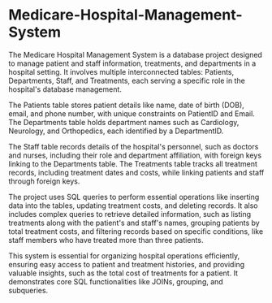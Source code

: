 # Medicare-Hospital-Management-System

The Medicare Hospital Management System is a database project designed to manage patient and staff information, treatments, and departments in a hospital setting. It involves multiple interconnected tables: Patients, Departments, Staff, and Treatments, each serving a specific role in the hospital's database management.

The Patients table stores patient details like name, date of birth (DOB), email, and phone number, with unique constraints on PatientID and Email. The Departments table holds department names such as Cardiology, Neurology, and Orthopedics, each identified by a DepartmentID.

The Staff table records details of the hospital's personnel, such as doctors and nurses, including their role and department affiliation, with foreign keys linking to the Departments table. The Treatments table tracks all treatment records, including treatment dates and costs, while linking patients and staff through foreign keys.

The project uses SQL queries to perform essential operations like inserting data into the tables, updating treatment costs, and deleting records. It also includes complex queries to retrieve detailed information, such as listing treatments along with the patient's and staff's names, grouping patients by total treatment costs, and filtering records based on specific conditions, like staff members who have treated more than three patients.

This system is essential for organizing hospital operations efficiently, ensuring easy access to patient and treatment histories, and providing valuable insights, such as the total cost of treatments for a patient. It demonstrates core SQL functionalities like JOINs, grouping, and subqueries.
